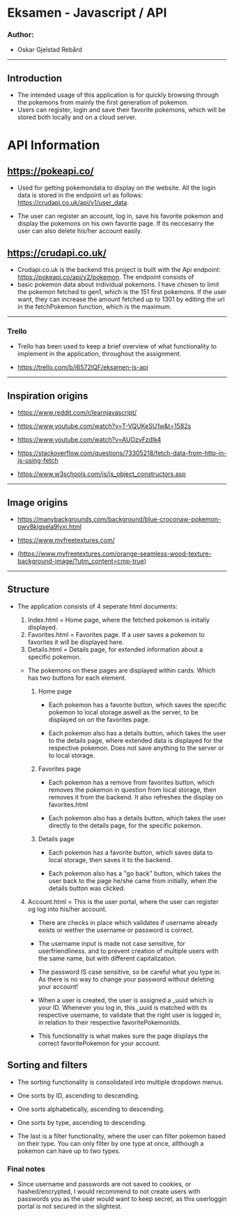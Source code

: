 # Eksamen - Javascript / API

### Author:

- Oskar Gjelstad Rebård

---

## Introduction

- The intended usage of this application is for quickly browsing through the pokemons from mainly the first generation of pokemon.
- Users can register, login and save their favorite pokemons, which will be stored both locally and on a cloud server.

# API Information

## https://pokeapi.co/

- Used for getting pokemondata to display on the website. All the login data is stored in the endpoint url as follows: https://crudapi.co.uk/api/v1/user_data.

- The user can register an account, log in, save his favorite pokemon and display the pokemons on his own favorite page. If its neccesarry the user can also delete his/her account easily.

## https://crudapi.co.uk/

- Crudapi.co.uk is the backend this project is built with the Api endpoint: https://pokeapi.co/api/v2/pokemon. The endpoint consists of
- basic pokemon data about individual pokemons. I have chosen to limit the pokemon fetched to gen1, which is the 151 first pokemons. If the user want, they can increase the amount fetched up to 1301 by editing the url in the fetchPokemon function, which is the maximum.

---

### Trello

- Trello has been used to keep a brief overview of what functionality to implement in the application, throughout the assignment.

- https://trello.com/b/i6572IQF/eksamen-js-api

---

## Inspiration origins

- https://www.reddit.com/r/learnjavascript/

- https://www.youtube.com/watch?v=T-VQUKeSU1w&t=1582s

- https://www.youtube.com/watch?v=AUOzvFzdIk4

- https://stackoverflow.com/questions/73305218/fetch-data-from-http-in-js-using-fetch

- https://www.w3schools.com/js/js_object_constructors.asp

---

## Image origins

- https://manybackgrounds.com/background/blue-croconaw-pokemon-pwv8kigsela9lyxi.html

- https://www.myfreetextures.com/
- (https://www.myfreetextures.com/orange-seamless-wood-texture-background-image/?utm_content=cmp-true)

---

## Structure

- The application consists of 4 seperate html documents:

  1. Index.html = Home page, where the fetched pokemon is initally displayed.
  2. Favorites.html = Favorites page. If a user saves a pokemon to favorites it will be displayed here.
  3. Details.html = Details page, for extended information about a specific pokemon.

  - The pokemons on these pages are displayed within cards. Which has two buttons for each element.

    1. Home page

       - Each pokemon has a favorite button, which saves the specific pokemon to local storage aswell as the server, to be displayed on on the favorites page.

       - Each pokemon also has a details button, which takes the user to the details page, where extended data is displayed for the respective pokemon. Does not save anything to the server or to local storage.

    2. Favorites page

       - Each pokemon has a remove from favorites button, which removes the pokemon in question from local storage, then removes it from the backend. It also refreshes the display on favorites.html

       - Each pokemon also has a details button, which takes the user directly to the details page, for the specific pokemon.

    3. Details page

       - Each pokemon has a favorite button, which saves data to local storage, then saves it to the backend.

       - Each pokemon also has a "go back" button, which takes the user back to the page he/she came from initially, when the details button was clicked.

  4. Account.html = This is the user portal, where the user can register og log into his/her account.

     - There are checks in place which validates if username already exists or wether the username or password is correct.

     - The username input is made not case sensitive, for userfriendliness. and to prevent creation of multiple users with the same name, but with different capitalization.

     - The password IS case sensitive, so be careful what you type in. As there is no way to change your password without deleting your account!

     - When a user is created, the user is assigned a \_uuid which is your ID. Whenever you log in, this \_uuid is matched with its respective username, to validate that the right user is logged in, in relation to their respective favoritePokemonIds.

     - This functionality is what makes sure the page displays the correct favoritePokemon for your account.

## Sorting and filters

- The sorting functionality is consolidated into multiple dropdown menus.

- One sorts by ID, ascending to descending.

- One sorts alphabetically, ascending to descending.

- One sorts by type, ascending to descending.

- The last is a filter functionality, where the user can filter pokemon based on their type. You can only filter by one type at once, allthough a pokemon can have up to two types.

### Final notes

- Since username and passwords are not saved to cookies, or hashed/encrypted, I would recommend to not create users with passwords you as the user would want to keep secret, as this userloggin portal is not secured in the slightest.

